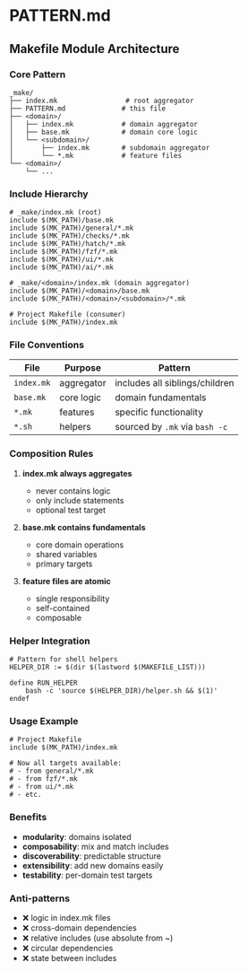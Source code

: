 # PATTERN.md

## Makefile Module Architecture

### Core Pattern

```
_make/
├── index.mk                 # root aggregator
├── PATTERN.md              # this file
├── <domain>/
│   ├── index.mk            # domain aggregator  
│   ├── base.mk             # domain core logic
│   └── <subdomain>/
│       ├── index.mk        # subdomain aggregator
│       └── *.mk            # feature files
└── <domain>/
    └── ...
```

### Include Hierarchy

```make
# _make/index.mk (root)
include $(MK_PATH)/base.mk
include $(MK_PATH)/general/*.mk
include $(MK_PATH)/checks/*.mk
include $(MK_PATH)/hatch/*.mk
include $(MK_PATH)/fzf/*.mk
include $(MK_PATH)/ui/*.mk
include $(MK_PATH)/ai/*.mk

# _make/<domain>/index.mk (domain aggregator)
include $(MK_PATH)/<domain>/base.mk
include $(MK_PATH)/<domain>/<subdomain>/*.mk

# Project Makefile (consumer)
include $(MK_PATH)/index.mk
```

### File Conventions

| File | Purpose | Pattern |
|------|---------|---------|
| `index.mk` | aggregator | includes all siblings/children |
| `base.mk` | core logic | domain fundamentals |
| `*.mk` | features | specific functionality |
| `*.sh` | helpers | sourced by `.mk` via `bash -c` |

### Composition Rules

1. **index.mk always aggregates**
   - never contains logic
   - only include statements
   - optional test target

2. **base.mk contains fundamentals**
   - core domain operations
   - shared variables
   - primary targets

3. **feature files are atomic**
   - single responsibility
   - self-contained
   - composable

### Helper Integration

```make
# Pattern for shell helpers
HELPER_DIR := $(dir $(lastword $(MAKEFILE_LIST)))

define RUN_HELPER
	bash -c 'source $(HELPER_DIR)/helper.sh && $(1)'
endef
```

### Usage Example

```make
# Project Makefile
include $(MK_PATH)/index.mk

# Now all targets available:
# - from general/*.mk
# - from fzf/*.mk  
# - from ui/*.mk
# - etc.
```

### Benefits

- **modularity**: domains isolated
- **composability**: mix and match includes
- **discoverability**: predictable structure
- **extensibility**: add new domains easily
- **testability**: per-domain test targets

### Anti-patterns

- ❌ logic in index.mk files
- ❌ cross-domain dependencies
- ❌ relative includes (use absolute from ~)
- ❌ circular dependencies
- ❌ state between includes
